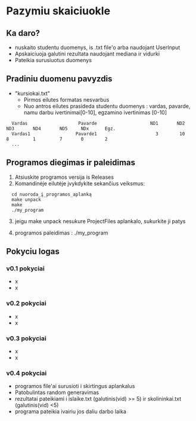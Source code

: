 # Pazymiu skaiciuokle

## Ka daro?
- nuskaito studentu duomenys, is .txt file'o arba naudojant UserInput
- Apskaiciuoja galutini rezultata naudojant mediana ir vidurki
- Pateikia surusiuotus duomenys

## Pradiniu duomenu pavyzdis
- "kursiokai.txt"
    - Pirmos eilutes formatas nesvarbus
    - Nuo antros eilutes prasideda studentu duomenys : vardas, pavarde, namu darbu ivertinimai[0-10], egzamino ivertinimas [0-10]
```shell
  Vardas                   Pavarde                    ND1       ND2       ND3       ND4       ND5     NDx      Egz.
  Vardas1                 Pavarde1                      3        10         8         1         7       0        2
  ...
```



## Programos diegimas ir paleidimas
1. Atsiuskite programos versija is Releases
2. Komandinėje eilutėje įvykdykite sekančius veiksmus:
```shell
  cd nuoroda_į_programos_aplanką
  make unpack
  make
  ./my_program

```
3. jeigu make unpack nesukure ProjectFiles aplankalo, sukurkite ji patys  

4. programos paleidimas :   ./my_program

## Pokyciu logas
### v0.1 pokyciai
- x
- x
### v0.2 pokyciai
- x
- x
### v0.3 pokyciai
- x
- x
### v0.4 pokyciai
- programos file'ai surusioti i skirtingus aplankalus
- Patobulintas random generavimas
- rezultatai pateikiami i  islaike.txt (galutinis(vid) >= 5) ir  skolininkai.txt (galutinis(vid) <5)
- programa pateikia ivairiu jos daliu darbo laika



